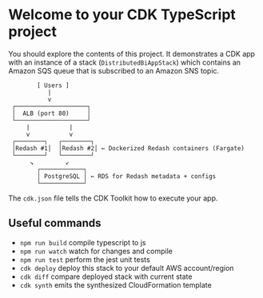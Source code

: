 # Welcome to your CDK TypeScript project

You should explore the contents of this project. It demonstrates a CDK app with an instance of a stack (`DistributedBiAppStack`)
which contains an Amazon SQS queue that is subscribed to an Amazon SNS topic.

```
        [ Users ]
           |
           v
 ┌────────────────────┐
 │  ALB (port 80)     │
 └────────────────────┘
     |           |
     v           v
 ┌────────┐   ┌────────┐
 │Redash #1│  │Redash #2│ ← Dockerized Redash containers (Fargate)
 └────────┘   └────────┘
      ↘         ↙
        ┌────────────┐
        │ PostgreSQL │ ← RDS for Redash metadata + configs
        └────────────┘

```

The `cdk.json` file tells the CDK Toolkit how to execute your app.

## Useful commands

* `npm run build`   compile typescript to js
* `npm run watch`   watch for changes and compile
* `npm run test`    perform the jest unit tests
* `cdk deploy`      deploy this stack to your default AWS account/region
* `cdk diff`        compare deployed stack with current state
* `cdk synth`       emits the synthesized CloudFormation template

